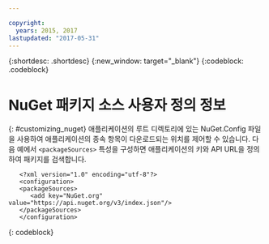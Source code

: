 ```yaml
---

copyright:
  years: 2015, 2017
lastupdated: "2017-05-31"
---
```


{:shortdesc: .shortdesc}
{:new_window: target="_blank"}
{:codeblock: .codeblock}


# NuGet 패키지 소스 사용자 정의 정보
{: #customizing_nuget}
애플리케이션의 루트 디렉토리에 있는 NuGet.Config 파일을 사용하여 애플리케이션의 종속 항목이 다운로드되는 위치를 제어할 수 있습니다. 다음 예에서 `<packageSources>` 특성을 구성하면 애플리케이션의 키와 API URL을 정의하여 패키지를 검색합니다. 
```
   <?xml version="1.0" encoding="utf-8"?>
   <configuration>
   <packageSources>
      <add key="NuGet.org" value="https://api.nuget.org/v3/index.json"/>
   </packageSources>
   </configuration>
```
{: codeblock}
